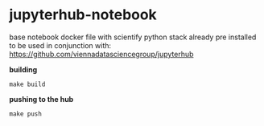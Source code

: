 # jupyterhub-notebook
base notebook docker file with scientify python stack already pre installed to be used in conjunction with: https://github.com/viennadatasciencegroup/jupyterhub

**building**
```
make build
```

**pushing to the hub**
```
make push
```
